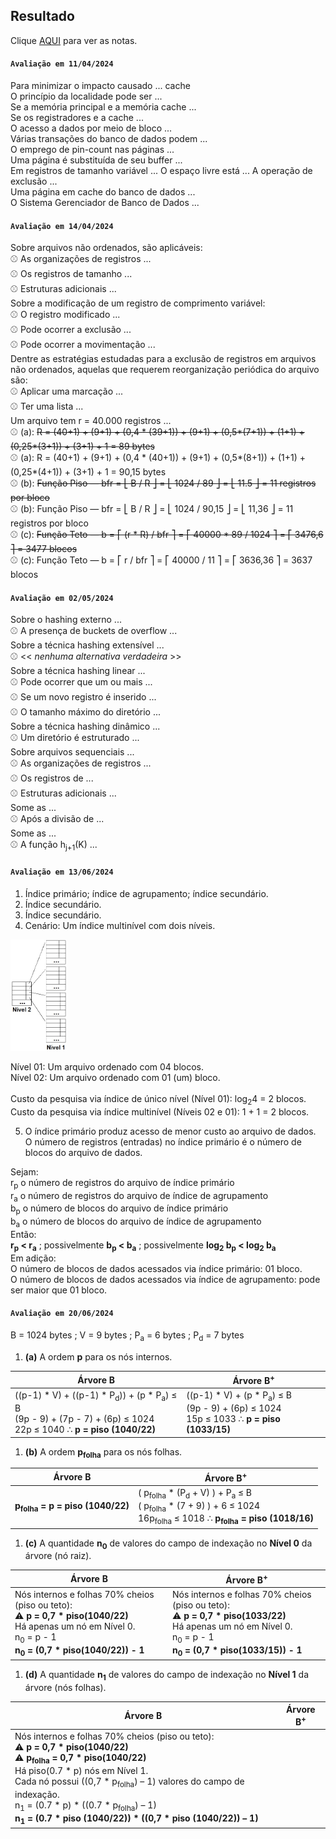 ## Resultado

Clique [AQUI](../media/sgbd-2024-1-bcc-resumo.pdf) para ver as notas.

#### `Avaliação em 11/04/2024`
Para minimizar o impacto causado ... cache<br>
O princípio da localidade pode ser ...<br>
Se a memória principal e a memória cache ...<br>
Se os registradores e a cache ...<br>
O acesso a dados por meio de bloco ...<br>
Várias transações do banco de dados podem ...<br>
O emprego de pin-count nas páginas ...<br>
Uma página é substituída de seu buffer ...<br>
Em registros de tamanho variável ... O espaço livre está ... A operação de exclusão ...<br>
Uma página em cache do banco de dados ...<br>
O Sistema Gerenciador de Banco de Dados ...

#### `Avaliação em 14/04/2024`

Sobre arquivos não ordenados, são aplicáveis:<br>
&#x26BE; As organizações de registros ...<br>
&#x26BE; Os registros de tamanho ...<br>
&#x26BE; Estruturas adicionais ...<br>
Sobre a modificação de um registro de comprimento variável:<br>
&#x26BE; O registro modificado ...<br>
&#x26BE; Pode ocorrer a exclusão ...<br>
&#x26BE; Pode ocorrer a movimentação ...<br>
Dentre as estratégias estudadas para a exclusão de registros em arquivos não ordenados, aquelas que requerem reorganização periódica do arquivo são:<br>
&#x26BE; Aplicar uma marcação  ...<br>
&#x26BE; Ter uma lista  ...<br>
Um arquivo tem r = 40.000 registros ...<br>
&#x26BE; (a): ~~R = (40+1) + (9+1) + (0,4 * (39+1)) + (9+1) + (0,5*(7+1)) + (1+1) + (0,25*(3+1)) + (3+1) + 1 = 89 bytes~~<br>
&#x26BE; (a): R = (40+1) + (9+1) + (0,4 * (40+1)) + (9+1) + (0,5*(8+1)) + (1+1) + (0,25*(4+1)) + (3+1) + 1 = 90,15 bytes<br>
&#x26BE; (b): ~~Função Piso &#8213; bfr = ⎣ B / R ⎦ = ⎣ 1024 / 89 ⎦ =  ⎣ 11.5 ⎦ = 11 registros por bloco~~<br>
&#x26BE; (b): Função Piso &#8213; bfr = ⎣ B / R ⎦ = ⎣ 1024 / 90,15 ⎦ = ⎣ 11,36 ⎦ = 11 registros por bloco<br>
&#x26BE; (c): ~~Função Teto &#8213; b = ⎡ (r * R) / bfr ⎤ = ⎡ 40000 * 89 / 1024 ⎤ = ⎡ 3476,6 ⎤ = 3477 blocos~~<br>
&#x26BE; (c): Função Teto &#8213; b = ⎡ r / bfr ⎤ = ⎡ 40000  / 11 ⎤ = ⎡ 3636,36 ⎤ = 3637 blocos

#### `Avaliação em 02/05/2024`

Sobre o hashing externo ... <br>
&#x26BE; A presença de buckets de overflow ...<br>
Sobre a técnica hashing extensível ... <br>
&#x26BE; \<\< _nenhuma alternativa verdadeira_ \>\><br>
Sobre a técnica hashing linear ... <br>
&#x26BE; Pode ocorrer que um ou mais ... <br>
&#x26BE; Se um novo registro é inserido ... <br>
&#x26BE; O tamanho máximo do diretório ... <br>
Sobre a técnica hashing dinâmico ... <br>
&#x26BE; Um diretório é estruturado ... <br>
Sobre arquivos sequenciais ... <br>
&#x26BE; As organizações de registros ... <br>
&#x26BE; Os registros de ... <br>
&#x26BE; Estruturas adicionais ... <br>
Some as ... <br>
&#x26BE; Após a divisão de ... <br>
Some as ... <br>
&#x26BE; A função h<sub>j+1</sub>(K) ...

#### `Avaliação em 13/06/2024`

1. Índice primário; índice de agrupamento; índice secundário.
2. Índice secundário.
3. Índice secundário.
4. Cenário: Um índice multinível com dois níveis.<br>
<img src="../media/fig-indice-multinivel-9.jpg" width="90">

Nível 01: Um arquivo ordenado com 04 blocos.<br>
Nível 02: Um arquivo ordenado com 01 (um) bloco.<br><br>
Custo da pesquisa via índice de único nível (Nível 01): log<sub>2</sub>4 = 2 blocos.<br>
Custo da pesquisa via índice multinível (Níveis 02 e 01): 1 + 1 = 2 blocos.

5. O índice primário produz acesso de menor custo ao arquivo de dados.<br>
O número de registros (entradas) no índice primário é o número de blocos do arquivo de dados.

Sejam:<br>
r<sub>p</sub> o número de registros do arquivo de índice primário<br>
r<sub>a</sub> o número de registros do arquivo de índice de agrupamento<br>
b<sub>p</sub> o número de blocos do arquivo de índice primário<br>
b<sub>a</sub> o número de blocos do arquivo de índice de agrupamento<br>
Então:<br>
**r<sub>p</sub> < r<sub>a</sub>** ; possivelmente **b<sub>p</sub> < b<sub>a</sub>** ; possivelmente **log<sub>2</sub> b<sub>p</sub> < log<sub>2</sub> b<sub>a</sub><br>**
Em adição:<br>
O número de blocos de dados acessados via índice primário: 01 bloco.<br>
O número de blocos de dados acessados via índice de agrupamento: pode ser maior que 01 bloco.

#### `Avaliação em 20/06/2024`

B = 1024 bytes ; V = 9 bytes ; P<sub>a</sub> = 6 bytes ; P<sub>d</sub> = 7 bytes

1. **(a)** A ordem **p** para os nós internos.

|Árvore B|Árvore B<sup>+</sup>|
|-|-|
|((p-1) * V) + ((p-1) * P<sub>d</sub>)) + (p * P<sub>a</sub>) &#8804; B<br>(9p - 9) + (7p - 7) + (6p) &#8804; 1024<br>22p &#8804; 1040 &#8756; **p = piso (1040/22)**|((p-1) * V) + (p * P<sub>a</sub>) &#8804; B<br>(9p - 9) + (6p) &#8804; 1024<br>15p &#8804; 1033 &#8756; **p = piso (1033/15)**|

1. **(b)** A ordem **p<sub>folha</sub>** para os nós folhas.

|Árvore B|Árvore B<sup>+</sup>|
|-|-|
|**p<sub>folha</sub> = p = piso (1040/22)**|( p<sub>folha</sub> * (P<sub>d</sub> + V) ) + P<sub>a</sub> &#8804; B<br>( p<sub>folha</sub> * (7 + 9) ) + 6 &#8804; 1024<br>16p<sub>folha</sub> &#8804; 1018 &#8756; **p<sub>folha</sub> = piso (1018/16)**|

1. **(c)** A quantidade **n<sub>0</sub>** de valores do campo de indexação no **Nível 0** da árvore (nó raiz).

|Árvore B|Árvore B<sup>+</sup>|
|-|-|
|Nós internos e folhas 70% cheios (piso ou teto):<br>&#9888; **p = 0,7 * piso(1040/22)**<br>Há apenas um nó em Nível 0.<br>n<sub>0</sub> = p - 1<br>**n<sub>0</sub> = (0,7 * piso(1040/22)) - 1**|Nós internos e folhas 70% cheios (piso ou teto):<br>&#9888; **p = 0,7 * piso(1033/22)**<br>Há apenas um nó em Nível 0.<br>n<sub>0</sub> = p - 1<br>**n<sub>0</sub> = (0,7 * piso(1033/15)) - 1**|

1. **(d)** A quantidade **n<sub>1</sub>** de valores do campo de indexação no **Nível 1** da árvore (nós folhas).

|Árvore B|Árvore B<sup>+</sup>|
|-|-|
|Nós internos e folhas 70% cheios (piso ou teto):<br>&#9888; **p = 0,7 * piso(1040/22)**<br>&#9888; **p<sub>folha</sub> = 0,7 * piso(1040/22)**<br>Há piso(0.7 * p) nós em Nível 1.<br>Cada nó possui ((0,7 * p<sub>folha</sub>) – 1) valores do campo de indexação.<br>n<sub>1</sub> = (0.7 * p) * ((0.7 * p<sub>folha</sub>) – 1)<br>**n<sub>1</sub> = (0.7 * piso (1040/22)) * ((0,7 * piso (1040/22)) – 1)**||Nós internos e folhas 70% cheios (piso ou teto):<br>&#9888; **p = 0,7 * piso(1040/22)**<br>&#9888; **p<sub>folha</sub> = 0,7 * piso(1040/22)**<br>Há piso(0.7 * p) nós em Nível 1.<br>Cada nó possui (0,7 * p<sub>folha</sub>) valores do campo de indexação.<br>**n<sub>1</sub> = (0.7 * piso (1033/15)) * (0,7 * piso (1018/16))**|

